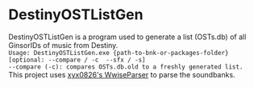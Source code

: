 # DestinyOSTListGen
DestinyOSTListGen is a program used to generate a list (OSTs.db) of all GinsorIDs of music from Destiny.  
`Usage: DestinyOSTListGen.exe {path-to-bnk-or-packages-folder} [optional: --compare / -c  --sfx / -s]`  
`--compare (-c): compares OSTs.db.old to a freshly generated list.`  
This project uses [xyx0826's WwiseParser](https://github.com/xyx0826/WwiseParser) to parse the soundbanks.
